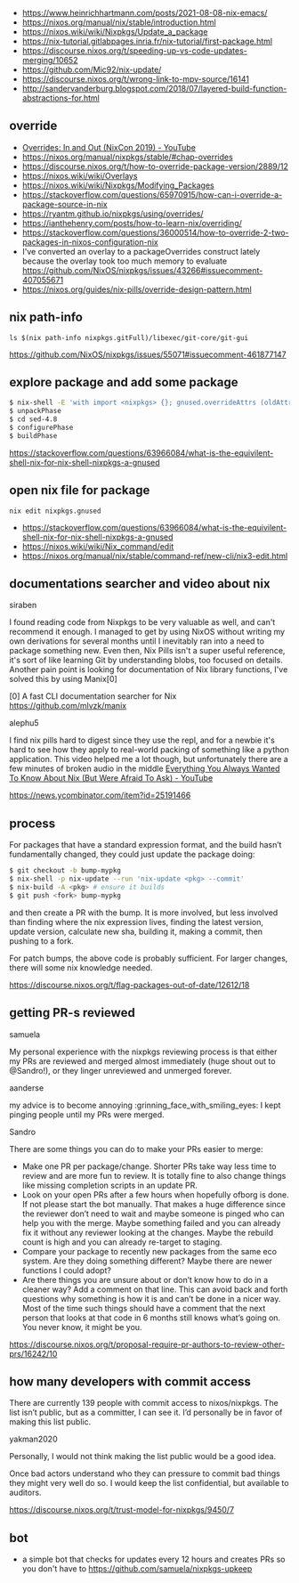- https://www.heinrichhartmann.com/posts/2021-08-08-nix-emacs/
- https://nixos.org/manual/nix/stable/introduction.html
- https://nixos.wiki/wiki/Nixpkgs/Update_a_package
- https://nix-tutorial.gitlabpages.inria.fr/nix-tutorial/first-package.html
- https://discourse.nixos.org/t/speeding-up-vs-code-updates-merging/10652
- https://github.com/Mic92/nix-update/
- https://discourse.nixos.org/t/wrong-link-to-mpv-source/16141
- http://sandervanderburg.blogspot.com/2018/07/layered-build-function-abstractions-for.html

## override

- [Overrides: In and Out (NixCon 2019) - YouTube](https://www.youtube.com/watch?v=6VepnulTfu8)
- https://nixos.org/manual/nixpkgs/stable/#chap-overrides
- https://discourse.nixos.org/t/how-to-override-package-version/2889/12
- https://nixos.wiki/wiki/Overlays
- https://nixos.wiki/wiki/Nixpkgs/Modifying_Packages
- https://stackoverflow.com/questions/65970915/how-can-i-override-a-package-source-in-nix
- https://ryantm.github.io/nixpkgs/using/overrides/
- https://ianthehenry.com/posts/how-to-learn-nix/overriding/
- https://stackoverflow.com/questions/36000514/how-to-override-2-two-packages-in-nixos-configuration-nix
- I've converted an overlay to a packageOverrides construct lately because the overlay took too much memory to evaluate https://github.com/NixOS/nixpkgs/issues/43266#issuecomment-407055671
- https://nixos.org/guides/nix-pills/override-design-pattern.html

## nix path-info

`ls $(nix path-info nixpkgs.gitFull)/libexec/git-core/git-gui`

https://github.com/NixOS/nixpkgs/issues/55071#issuecomment-461877147

## explore package and add some package

```bash
$ nix-shell -E 'with import <nixpkgs> {}; gnused.overrideAttrs (oldAttrs: { buildInputs = [ ctags ]: })'
$ unpackPhase
$ cd sed-4.8
$ configurePhase
$ buildPhase
```

https://stackoverflow.com/questions/63966084/what-is-the-equivilent-shell-nix-for-nix-shell-nixpkgs-a-gnused

## open nix file for package

`nix edit nixpkgs.gnused`

- https://stackoverflow.com/questions/63966084/what-is-the-equivilent-shell-nix-for-nix-shell-nixpkgs-a-gnused
- https://nixos.wiki/wiki/Nix_command/edit
- https://nixos.org/manual/nix/stable/command-ref/new-cli/nix3-edit.html

## documentations searcher and video about nix

siraben

I found reading code from Nixpkgs to be very valuable as well, and can't recommend it enough. I managed to get by using NixOS without writing my own derivations for several months until I inevitably ran into a need to package something new. Even then, Nix Pills isn't a super useful reference, it's sort of like learning Git by understanding blobs, too focused on details.
Another pain point is looking for documentation of Nix library functions, I've solved this by using Manix[0]

[0] A fast CLI documentation searcher for Nix https://github.com/mlvzk/manix

alephu5

I find nix pills hard to digest since they use the repl, and for a newbie it's hard to see how they apply to real-world packing of something like a python application.
This video helped me a lot though, but unfortunately there are a few minutes of broken audio in the middle [Everything You Always Wanted To Know About Nix (But Were Afraid To Ask) - YouTube](https://www.youtube.com/watch?v=2mG0zM_wtYs)

https://news.ycombinator.com/item?id=25191466

## process

For packages that have a standard expression format, and the build hasn’t fundamentally changed, they could just update the package doing:

```bash
$ git checkout -b bump-mypkg
$ nix-shell -p nix-update --run 'nix-update <pkg> --commit'
$ nix-build -A <pkg> # ensure it builds
$ git push <fork> bump-mypkg
```

and then create a PR with the bump. It is more involved, but less involved than finding where the nix expression lives, finding the latest version, update version, calculate new sha, building it, making a commit, then pushing to a fork.

For patch bumps, the above code is probably sufficient. For larger changes, there will some nix knowledge needed.

https://discourse.nixos.org/t/flag-packages-out-of-date/12612/18

## getting PR-s reviewed

samuela

My personal experience with the nixpkgs reviewing process is that either my PRs are reviewed and merged almost immediately (huge shout out to @Sandro!), or they linger unreviewed and unmerged forever.

aanderse

my advice is to become annoying :grinning_face_with_smiling_eyes: I kept pinging people until my PRs were merged.

Sandro

There are some things you can do to make your PRs easier to merge:

- Make one PR per package/change. Shorter PRs take way less time to review and are more fun to review. It is totally fine to also change things like missing completion scripts in an update PR.
- Look on your open PRs after a few hours when hopefully ofborg is done. If not please start the bot manually. That makes a huge difference since the reviewer don’t need to wait and maybe someone is pinged who can help you with the merge. Maybe something failed and you can already fix it without any reviewer looking at the changes. Maybe the rebuild count is high and you can already re-target to staging.
- Compare your package to recently new packages from the same eco system. Are they doing something different? Maybe there are newer functions I could adopt?
- Are there things you are unsure about or don’t know how to do in a cleaner way? Add a comment on that line. This can avoid back and forth questions why something is how it is and can’t be done in a nicer way. Most of the time such things should have a comment that the next person that looks at that code in 6 months still knows what’s going on. You never know, it might be you.

https://discourse.nixos.org/t/proposal-require-pr-authors-to-review-other-prs/16242/10

## how many developers with commit access

There are currently 139 people with commit access to nixos/nixpkgs. The list isn’t public, but as a committer, I can see it. I’d personally be in favor of making this list public.

yakman2020

Personally, I would not think making the list public would be a good idea.

Once bad actors understand who they can pressure to commit bad things they might very well do so. I would keep the list confidential, but available to auditors.

https://discourse.nixos.org/t/trust-model-for-nixpkgs/9450/7

## bot

- a simple bot that checks for updates every 12 hours and creates PRs so you don't have to https://github.com/samuela/nixpkgs-upkeep
